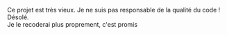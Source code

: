 Ce projet est très vieux. Je ne suis pas responsable de la qualité du code ! Désolé.  
Je le recoderai plus proprement, c'est promis
